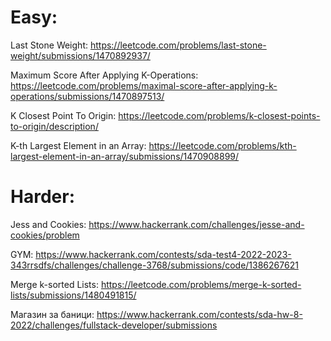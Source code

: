 # Easy:

Last Stone Weight: https://leetcode.com/problems/last-stone-weight/submissions/1470892937/

Maximum Score After Applying K-Operations: https://leetcode.com/problems/maximal-score-after-applying-k-operations/submissions/1470897513/

K Closest Point To Origin: https://leetcode.com/problems/k-closest-points-to-origin/description/

K-th Largest Element in an Array: https://leetcode.com/problems/kth-largest-element-in-an-array/submissions/1470908899/

# Harder:

Jess and Cookies: https://www.hackerrank.com/challenges/jesse-and-cookies/problem

GYM: https://www.hackerrank.com/contests/sda-test4-2022-2023-343rrsdfs/challenges/challenge-3768/submissions/code/1386267621

Merge k-sorted Lists: https://leetcode.com/problems/merge-k-sorted-lists/submissions/1480491815/

Магазин за баници: https://www.hackerrank.com/contests/sda-hw-8-2022/challenges/fullstack-developer/submissions
